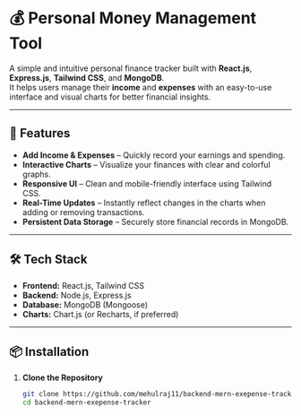 # 💰 Personal Money Management Tool

A simple and intuitive personal finance tracker built with **React.js**, **Express.js**, **Tailwind CSS**, and **MongoDB**.  
It helps users manage their **income** and **expenses** with an easy-to-use interface and visual charts for better financial insights.

---

## 🚀 Features

- **Add Income & Expenses** – Quickly record your earnings and spending.
- **Interactive Charts** – Visualize your finances with clear and colorful graphs.
- **Responsive UI** – Clean and mobile-friendly interface using Tailwind CSS.
- **Real-Time Updates** – Instantly reflect changes in the charts when adding or removing transactions.
- **Persistent Data Storage** – Securely store financial records in MongoDB.

---

## 🛠 Tech Stack

- **Frontend:** React.js, Tailwind CSS
- **Backend:** Node.js, Express.js
- **Database:** MongoDB (Mongoose)
- **Charts:** Chart.js (or Recharts, if preferred)

---

## 📦 Installation

1. **Clone the Repository**
   ```bash
   git clone https://github.com/mehulraj11/backend-mern-exepense-tracker
   cd backend-mern-exepense-tracker
